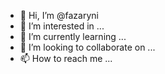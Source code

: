 - 👋 Hi, I’m @fazaryni
- 👀 I’m interested in ...
- 🌱 I’m currently learning ...
- 💞️ I’m looking to collaborate on ...
- 📫 How to reach me ...

<!---
fazaryni/fazaryni is a ✨ special ✨ repository because its `README.md` (this file) appears on your GitHub profile.
You can click the Preview link to take a look at your changes.
--->
